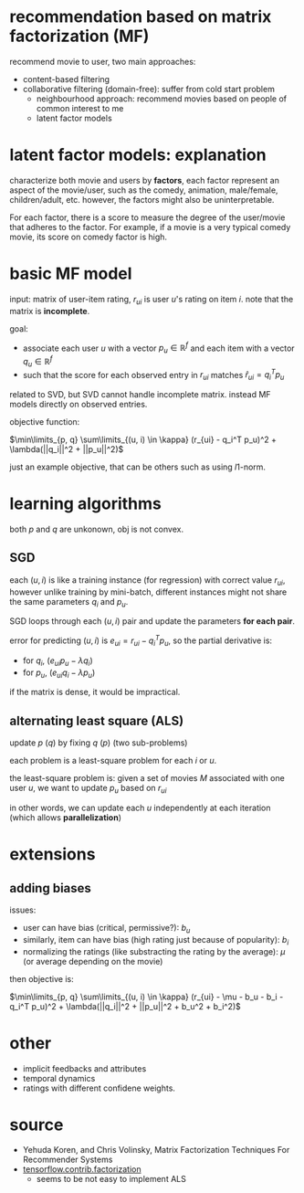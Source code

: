 # recommendation based on matrix factorization (MF)

recommend movie to user, two main approaches:

- content-based filtering
- collaborative filtering (domain-free): suffer from cold start problem
  - neighbourhood approach: recommend movies based on people of common interest to me
  - latent factor models

# latent factor models: explanation

characterize both movie and users by **factors**, each factor represent an aspect of the movie/user, such as the comedy, animation, male/female, children/adult, etc. however, the factors might also be uninterpretable. 

For each factor, there is a score to measure the degree of the user/movie that adheres to the factor. For example, if a movie is a very typical comedy movie, its score on comedy factor is high.

# basic MF model
input: matrix of user-item rating, $`r_{ui}`$ is user $`u`$'s rating on item $`i`$. note that the matrix is **incomplete**. 

goal: 

- associate each user $`u`$ with a vector $`p_u \in \mathbb{R}^f`$ and each item with a vector $`q_u \in \mathbb{R}^f`$
- such that the score for each observed entry in $`r_{ui}`$ matches $`\hat{r}_{ui} = q^T_i p_u`$

related to SVD, but SVD cannot handle incomplete matrix. 
instead MF models directly on observed entries. 

objective function:

$`\min\limits_{p, q} \sum\limits_{(u, i) \in \kappa} (r_{ui} - q_i^T p_u)^2 + \lambda(||q_i||^2 + ||p_u||^2)`$

just an example objective, that can be others such as using $`l1`$-norm. 


# learning algorithms

both $`p`$ and $`q`$ are unkonown, obj is not convex. 

## SGD

each $`(u, i)`$ is like a training instance (for regression) with correct value $`r_{ui}`$, 
however unlike training by mini-batch, different instances might not share the same parameters $`q_i`$ and $`p_u`$. 

SGD loops through each $`(u, i)`$ pair and update the parameters **for each pair**. 

error for predicting $`(u, i)`$ is $`e_{ui}=r_{ui} - q_i^T p_u`$, so the partial derivative is:

- for $`q_i`$, $`(e_{ui} p_u - \lambda q_i)`$
- for $`p_u`$, $`(e_{ui} q_i - \lambda p_u)`$

if the matrix is dense, it would be impractical. 

## alternating least square (ALS)

update $`p`$ ($`q`$) by fixing $`q`$ ($`p`$) (two sub-problems)

each problem is a least-square problem for each $`i`$ or $`u`$. 

the least-square problem is: given a set of movies $`M`$ associated with one user $`u`$, we want to update $`p_u`$ based on $`r_{ui}`$

in other words, we can update each $`u`$ independently at each iteration (which allows **parallelization**)

# extensions

## adding biases

issues: 

- user can have bias (critical, permissive?): $`b_u`$
- similarly, item can have bias (high rating just because of popularity): $`b_i`$
- normalizing the ratings (like substracting the rating by the average): $`\mu`$ (or average depending on the movie)

then objective is: 


$`\min\limits_{p, q} \sum\limits_{(u, i) \in \kappa} (r_{ui} - \mu - b_u - b_i - q_i^T p_u)^2 + \lambda(||q_i||^2 + ||p_u||^2 + b_u^2 + b_i^2)`$

# other

- implicit feedbacks and attributes
- temporal dynamics
- ratings with different confidene weights. 


# source

- Yehuda Koren, and Chris Volinsky, Matrix Factorization Techniques For Recommender Systems
- [tensorflow.contrib.factorization](https://github.com/tensorflow/tensorflow/blob/r1.3/tensorflow/contrib/factorization/python/ops/factorization_ops.py#L633)
  - seems to be not easy to implement ALS